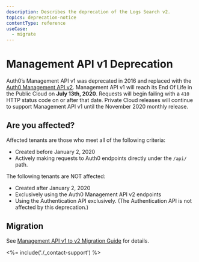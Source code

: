 ```yaml
---
description: Describes the deprecation of the Logs Search v2.
topics: deprecation-notice
contentType: reference
useCase:
  - migrate
---
```

# Management API v1 Deprecation

Auth0’s Management API v1 was deprecated in 2016 and replaced with the [Auth0 Management API v2](/api/management/v2/). Management API v1 will reach its End Of Life in the Public Cloud on **July 13th, 2020**. Requests will begin failing with a `410` HTTP status code on or after that date. Private Cloud releases will continue to support Management API v1 until the November 2020 monthly release.

## Are you affected?

Affected tenants are those who meet all of the following criteria:

* Created before January 2, 2020
* Actively making requests to Auth0 endpoints directly under the `/api/` path.

The following tenants are NOT affected:

* Created after January 2, 2020
* Exclusively using the Auth0 Management API v2 endpoints 
* Using the Authentication API exclusively. (The Authentication API is not affected by this deprecation.)
 
## Migration

See [Management API v1 to v2 Migration Guide](/product-lifecycle/migration/guides/management-api-v1-v2) for details. 

<%= include('./_contact-support') %>
